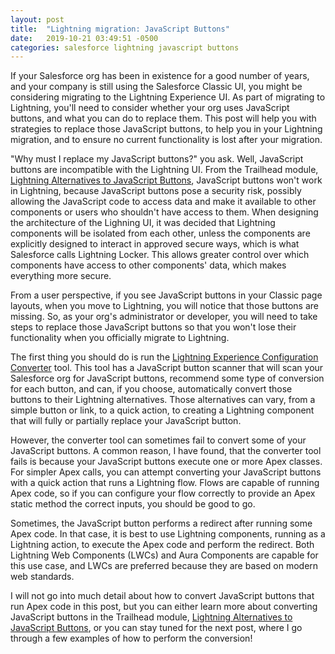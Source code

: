 ```yaml
---
layout: post
title:  "Lightning migration: JavaScript Buttons"
date:   2019-10-21 03:49:51 -0500
categories: salesforce lightning javascript buttons
---
```

If your Salesforce org has been in existence for a good number of years, and your company is still using the Salesforce Classic UI, you might be considering migrating to the Lightning Experience UI. As part of migrating to Lightning, you'll need to consider whether your org uses JavaScript buttons, and what you can do to replace them. This post will help you with strategies to replace those JavaScript buttons, to help you in your Lightning migration, and to ensure no current functionality is lost after your migration.

"Why must I replace my JavaScript buttons?" you ask. Well, JavaScript buttons are incompatible with the Lightning UI. From the Trailhead module, [Lightning Alternatives to JavaScript Buttons][lex_javascript_button_migration], JavaScript buttons won't work in Lightning, because JavaScript buttons pose a security risk, possibly allowing the JavaScript code to access data and make it available to other components or users who shouldn't have access to them. When designing the architecture of the Lighning UI, it was decided that Lightning components will be isolated from each other, unless the components are explicitly designed to interact in approved secure ways, which is what Salesforce calls Lightning Locker. This allows greater control over which components have access to other components' data, which makes everything more secure.

From a user perspective, if you see JavaScript buttons in your Classic page layouts, when you move to Lightning, you will notice that those buttons are missing. So, as your org's administrator or developer, you will need to take steps to replace those JavaScript buttons so that you won't lose their functionality when you officially migrate to Lightning.

The first thing you should do is run the [Lightning Experience Configuration Converter][lcc_javascript_buttons_scan] tool. This tool has a JavaScript button scanner that will scan your Salesforce org for JavaScript buttons, recommend some type of conversion for each button, and can, if you choose, automatically convert those buttons to their Lightning alternatives. Those alternatives can vary, from a simple button or link, to a quick action, to creating a Lightning component that will fully or partially replace your JavaScript button.

However, the converter tool can sometimes fail to convert some of your JavaScript buttons. A common reason, I have found, that the converter tool fails is because your JavaScript buttons execute one or more Apex classes. For simpler Apex calls, you can attempt converting your JavaScript buttons with a quick action that runs a Lightning flow. Flows are capable of running Apex code, so if you can configure your flow correctly to provide an Apex static method the correct inputs, you should be good to go.

Sometimes, the JavaScript button performs a redirect after running some Apex code. In that case, it is best to use Lightning components, running as a Lightning action, to execute the Apex code and perform the redirect. Both Lightning Web Components (LWCs) and Aura Components are capable for this use case, and LWCs are preferred because they are based on modern web standards.

I will not go into much detail about how to convert JavaScript buttons that run Apex code in this post, but you can either learn more about converting JavaScript buttons in the Trailhead module, [Lightning Alternatives to JavaScript Buttons][lex_javascript_button_migration], or you can stay tuned for the next post, where I go through a few examples of how to perform the conversion!

[lex_javascript_button_migration]: https://trailhead.salesforce.com/en/content/learn/modules/lex_javascript_button_migration
[lcc_javascript_buttons_scan]: https://developer.salesforce.com/blogs/2018/06/convert-javascript-buttons-to-lightning-friendly-alternatives-with-the-lightning-experience-configuration-converter.html
